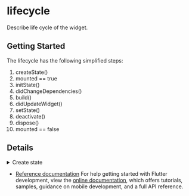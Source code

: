 # lifecycle

Describe life cycle of the widget.

## Getting Started

The lifecycle has the following simplified steps:

1. createState()
2. mounted == true
3. initState()
4. didChangeDependencies()
5. build()
6. didUpdateWidget()
7. setState()
8. deactivate()
9. dispose()
10. mounted == false
## Details
<details>
<summary>
Create state
</summary>
<p>
When Flutter is instructed to build a StatefulWidget,
it immediately calls createState(). This method must exist.
A StatefulWidget rarely needs to be more complicated than this.
</p>
</details>

- [Reference documentation](https://flutterbyexample.com/lesson/stateful-widget-lifecycle#4-didChangeDependencies)
  For help getting started with Flutter development, view the
  [online documentation](https://docs.flutter.dev/), which offers tutorials, samples, guidance on
  mobile development, and a full API reference.
